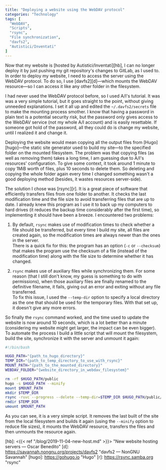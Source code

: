 ```yaml
---
title: "Deploying a website using the WebDAV protocol"
categories: "Technology"
tags: [
  "WebDAV",
  "Scripts",
  "rsync",
  "File synchronization",
  "davfs2",
  "Autistici/Inventati"
]
---
```


Now that my website is [hosted by Autistici/Inventati][hb], I can no longer
deploy it by just pushing my git repository's changes to GitLab, as I used to.
In order to deploy my website, I need to access the server using the WebDAV
protocol. To do so, I use [davfs2][d]—which mounts the WebDAV resource—so I can
access it like any other folder in the filesystem.

I had never used the WebDAV protocol before, so I used A/I's tutorial. It was
was a very simple tutorial, but it goes straight to the point, without giving
unneeded explanations. I set it all up and edited the `~/.davfs2/secrets` file
to make the mounting process smother. I know that having a password in plain
text is a potential security risk, but the password only gives access to the
WebDAV service (not my whole A/I account) and is easily resettable. If someone
got hold of the password, all they could do is change my website, until I
realized it and change it.

Deploying the website would mean copying all the output files from
[Hugo][hugo]—the static site generator used to build my site—to the specified
folder on the mounted filesystem. The problem was that copying files (as well as
removing them) takes a long time, I am guessing due to A/I's resources'
configuration. To give some context, it took around 1 minute to copy 1MiB worth
of files, plus 10 seconds to delete them. So deleting and copying the whole
folder again every time I changed something wasn't a good deploying method
(besides, it wastes resources server-side).

The solution I chose was [rsync][r]. It is a great piece of software that
efficiently transfers files from one folder to another. It checks the last
modification time and the file size to avoid transferring files that are up to
date. I already knew this program as I use it to back up my computers to hard
drives (it reduces the backup time considerably after the first time), so
implementing it should have been a breeze. I encountered two problems:

1. By default, `rsync` makes use of modification times to check whether a file
  should be transferred, but every time I build my site, all files are created
  again, so the modification times are always newer than the ones in the
  server.\
  There is a quick fix for this: the program has an option (`-c` or
  `--checksum`) that makes the program use the checksum of a file (instead of
  the modification time) along with the file size to determine whether it has
  changed.

2. `rsync` makes use of auxiliary files while synchronizing them. For some
  reason (that I still don't know, my guess is something to do with
  permissions), when those auxiliary files are finally renamed to the definitive
  filename, it fails, giving out an error and exiting without any file
  transferred.\
  To fix this issue, I used the `--temp-dir` option to specify a
  local directory as the one that should be used for the temporary files. With
  that set up, it doesn't give any more errors.

So finally the `rsync` command worked, and the time used to update the website
is now around 10 seconds, which is a lot better than a minute (considering my
website might get larger, the impact can be even bigger). To automate the
process I build a little script that will mount the filesystem, build the site,
synchronize it with the server and unmount it again:

```bash
#!/bin/bash

HUGO_PATH="{path_to_hugo_directory}"
TEMP_DIR="{path_to_temp_directory_to_use_with_rsync}"
MOUNT_PATH="{path_to_the_mounted_directory}"
WEBDAV_FOLDER="{website_directory_in_webdav_filesystem}"

rm -rf $HUGO_PATH/public
hugo -s $HUGO_PATH --minify
mount $MOUNT_PATH
mkdir $TEMP_DIR
rsync -ruvc --progress --delete --temp-dir=$TEMP_DIR $HUGO_PATH/public/ $MOUNT_PATH/$WEBDAV_FOLDER
rmdir $TEMP_DIR
umount $MOUNT_PATH
```

As you can see, it is a very simple script. It removes the last built of the
site from the local filesystem and builds it again (using the `--minify` option
to reduce file sizes), it mounts the WebDAV resource, transfers the files and
then unmounts the resource again.


[hb]: <{{< ref "/blog/2019-11-04-new-host.md" >}}> "New website hosting servers — Oscar Benedito"
[d]: <https://savannah.nongnu.org/projects/davfs2> "davfs2 — NonGNU Savannah"
[hugo]: <https://gohugo.io> "Hugo"
[r]: <https://rsync.samba.org> "rsync"
